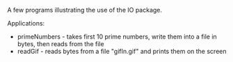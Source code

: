A few programs illustrating the use of the IO package.

Applications:
 + primeNumbers - takes first 10 prime numbers, write them into a file in bytes, then reads from the file
 + readGif - reads bytes from a file "gifIn.gif" and prints them on the screen
